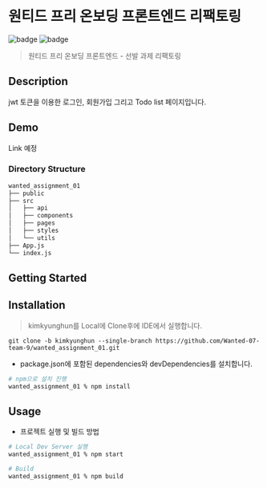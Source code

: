 # 원티드 프리 온보딩 프론트엔드 리팩토링

![badge](https://img.shields.io/badge/React-61dafb?logo=React&logoColor=white&style=flat-square)
![badge](https://img.shields.io/badge/npm-CB3837?logo=npm&logoColor=white&style=flat-square)

> 원티드 프리 온보딩 프론트엔드 - 선발 과제 리팩토링

## **Description**

jwt 토큰을 이용한 로그인, 회원가입 그리고 Todo list 페이지입니다.
>


## **Demo**

Link 예정

### **Directory Structure**

```sh
wanted_assignment_01
├── public
├── src
│   ├── api
│   ├── components
│   ├── pages
│   ├── styles
│   └── utils
├── App.js
└── index.js
```

## **Getting Started**

## Installation

> kimkyunghun를 Local에 Clone후에 IDE에서 실행합니다.

```git
git clone -b kimkyunghun --single-branch https://github.com/Wanted-07-team-9/wanted_assignment_01.git
```

- package.json에 포함된 dependencies와 devDependencies를 설치합니다.

```sh
# npm으로 설치 진행
wanted_assignment_01 % npm install
```

## Usage

- 프로젝트 실행 및 빌드 방법

```sh
# Local Dev Server 실행
wanted_assignment_01 % npm start

# Build
wanted_assignment_01 % npm build
```

```

```
